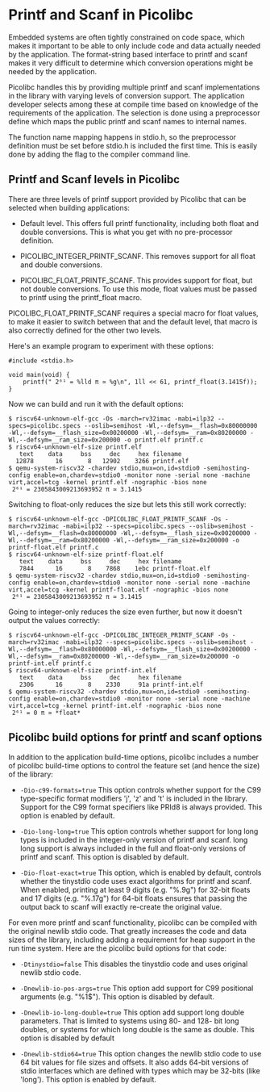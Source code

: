 # Printf and Scanf in Picolibc

Embedded systems are often tightly constrained on code space, which
makes it important to be able to only include code and data actually
needed by the application. The format-string based interface to
printf and scanf makes it very difficult to determine which
conversion operations might be needed by the application.

Picolibc handles this by providing multiple printf and scanf
implementations in the library with varying levels of conversion
support. The application developer selects among these at compile time
based on knowledge of the requirements of the application. The
selection is done using a preprocessor define which maps the
public printf and scanf names to internal names.

The function name mapping happens in stdio.h, so the preprocessor
definition must be set before stdio.h is included the first time. This
is easily done by adding the flag to the compiler command line.

## Printf and Scanf levels in Picolibc

There are three levels of printf support provided by Picolibc that can
be selected when building applications:

 * Default level. This offers full printf functionality, including
   both float and double conversions. This is what you get with no
   pre-processor definition.

 * PICOLIBC_INTEGER_PRINTF_SCANF. This removes support for all
   float and double conversions.

 * PICOLIBC_FLOAT_PRINTF_SCANF. This provides support for float, but
   not double conversions. To use this mode, float values must be
   passed to printf using the printf_float macro.

PICOLIBC_FLOAT_PRINTF_SCANF requires a special macro for float
values, to make it easier to switch between that and the default
level, that macro is also correctly defined for the other two levels.

Here's an example program to experiment with these options:

	#include <stdio.h>

	void main(void) {
		printf(" 2⁶¹ = %lld π ≃ %g\n", 1ll << 61, printf_float(3.1415f));
	}

Now we can build and run it with the default options:

	$ riscv64-unknown-elf-gcc -Os -march=rv32imac -mabi=ilp32 --specs=picolibc.specs --oslib=semihost -Wl,--defsym=__flash=0x80000000 -Wl,--defsym=__flash_size=0x00200000 -Wl,--defsym=__ram=0x80200000 -Wl,--defsym=__ram_size=0x200000 -o printf.elf printf.c
	$ riscv64-unknown-elf-size printf.elf
	   text	   data	    bss	    dec	    hex	filename
	  12878	     16	      8	  12902	   3266	printf.elf
	$ qemu-system-riscv32 -chardev stdio,mux=on,id=stdio0 -semihosting-config enable=on,chardev=stdio0 -monitor none -serial none -machine virt,accel=tcg -kernel printf.elf -nographic -bios none
	 2⁶¹ = 2305843009213693952 π ≃ 3.1415

Switching to float-only reduces the size but lets this still work correctly:

	$ riscv64-unknown-elf-gcc -DPICOLIBC_FLOAT_PRINTF_SCANF -Os -march=rv32imac -mabi=ilp32 --specs=picolibc.specs --oslib=semihost -Wl,--defsym=__flash=0x80000000 -Wl,--defsym=__flash_size=0x00200000 -Wl,--defsym=__ram=0x80200000 -Wl,--defsym=__ram_size=0x200000 -o printf-float.elf printf.c
	$ riscv64-unknown-elf-size printf-float.elf
	   text	   data	    bss	    dec	    hex	filename
	   7844	     16	      8	   7868	   1ebc	printf-float.elf
	$ qemu-system-riscv32 -chardev stdio,mux=on,id=stdio0 -semihosting-config enable=on,chardev=stdio0 -monitor none -serial none -machine virt,accel=tcg -kernel printf-float.elf -nographic -bios none
	 2⁶¹ = 2305843009213693952 π ≃ 3.1415

Going to integer-only reduces the size even further, but now it doesn't output
the values correctly:

	$ riscv64-unknown-elf-gcc -DPICOLIBC_INTEGER_PRINTF_SCANF -Os -march=rv32imac -mabi=ilp32 --specs=picolibc.specs --oslib=semihost -Wl,--defsym=__flash=0x80000000 -Wl,--defsym=__flash_size=0x00200000 -Wl,--defsym=__ram=0x80200000 -Wl,--defsym=__ram_size=0x200000 -o printf-int.elf printf.c
	$ riscv64-unknown-elf-size printf-int.elf
	   text	   data	    bss	    dec	    hex	filename
	   2306	     16	      8	   2330	    91a	printf-int.elf
	$ qemu-system-riscv32 -chardev stdio,mux=on,id=stdio0 -semihosting-config enable=on,chardev=stdio0 -monitor none -serial none -machine virt,accel=tcg -kernel printf-int.elf -nographic -bios none
	 2⁶¹ = 0 π ≃ *float*

## Picolibc build options for printf and scanf options 

In addition to the application build-time options, picolibc includes a
number of picolibc build-time options to control the feature set (and
hence the size) of the library:

 * `-Dio-c99-formats=true` This option controls whether support for
   the C99 type-specific format modifiers 'j', 'z' and 't' is included
   in the library. Support for the C99 format specifiers like PRId8 is
   always provided.  This option is enabled by default.

 * `-Dio-long-long=true` This option controls whether support for long
   long types is included in the integer-only version of printf and
   scanf. long long support is always included in the full and
   float-only versions of printf and scanf. This option is disabled by
   default.

 * `-Dio-float-exact=true` This option, which is enabled by default,
   controls whether the tinystdio code uses exact algorithms for
   printf and scanf. When enabled, printing at least 9 digits
   (e.g. "%.9g") for 32-bit floats and 17 digits (e.g. "%.17g") for
   64-bit floats ensures that passing the output back to scanf will
   exactly re-create the original value.

For even more printf and scanf functionality, picolibc can be compiled
with the original newlib stdio code. That greatly increases the code
and data sizes of the library, including adding a requirement for heap
support in the run time system. Here are the picolibc build options for that code:

 * `-Dtinystdio=false` This disables the tinystdio code and uses
   original newlib stdio code.

 * `-Dnewlib-io-pos-args=true` This option add support for C99
   positional arguments (e.g. "%1$"). This option is disabled by default.

 * `-Dnewlib-io-long-double=true` This option add support long double
   parameters. That is limited to systems using 80- and 128- bit long
   doubles, or systems for which long double is the same as
   double. This option is disabled by default

 * `-Dnewlib-stdio64=true` This option changes the newlib stdio code
   to use 64 bit values for file sizes and offsets. It also adds
   64-bit versions of stdio interfaces which are defined with types
   which may be 32-bits (like 'long'). This option is enabled by default.
